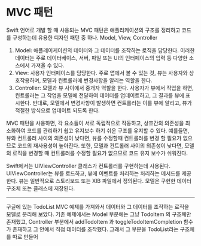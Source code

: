 # MVC 패턴 
Swift 언어로 개발 할 때 사용되는 MVC 패턴은 애플리케이션의 구조를 정리하고 코드를 구성하는데 유용한 디자인 패턴 중 하나. 
Model, View, Controller 

1. Model: 애플레이케이션의 데이터와 그 데이터를 조작하는 로직을 담당한다. 이러한 데이터는 주로 데이터베이스, 서버, 파일 또는 UI의 인터페이스의 입력 등 다양한 소스에서 가져올 수 있다.
2. View: 사용자 인터페이스를 담당한다. 주로 앱에서 볼 수 있는 것, 뷰는 사용자와 상호작용하며, 모델과 컨트롤러에 변경사항을 알리는 역할을 한다. 
3. Controller: 모델과 뷰 사이에서 중개자 역할을 한다. 사용자가 뷰에서 작업을 하면, 컨트롤러는 그 작업을 모델에 전달하여 데이터를 업데이트하고, 그 결과를 뷰에 표시한다. 반대로, 모델에서 변경사항이 발생하면 컨트롤러는 이를 뷰에 알리고, 뷰가 적절한 방식으로 업데이트 되도록 한다. 

MVC 패턴을 사용하면, 각 요소들이 서로 독립적으로 작동하고, 상호간의 의존성을 최소화하여 코드를 관리하기 쉽고 유지보수 하기 쉬운 구조를 유지할 수 있다. 예를들면, 뷰와 컨트롤러 사이의 의존성이 낮다면, 뷰를 수정할때 컨트롤러를 변경 할 필요가 없으므로 코드의 재사용성이 높아진다. 또한, 모델과 컨트롤러 사이의 의존성이 낮다면, 모델의 로직을 변경할 때 컨트롤러를 수정할 필요가 없으므로 코드 유지 보수가 쉬워진다.

Swift에서는 UIViewController 클래스가 컨트롤러를 구현하는데 사용된다. UIViewController는 뷰를 로드하고, 뷰에 이벤트를 처리하는 처리하는 메서드를 제공한다. 
뷰는 일반적으로 스토리보드 또는 XIB 파일에서 정의된다. 
모델은 구현한 데이터 구조체 또는 클래스에 저장된다.



---

구글에 있는 TodoList MVC 예제를 가져와서 데이터와 그 데이터를 조작하는 로직을 모델로 분리해 보았다. 
기존 예제에서는 Model 부분에는 그냥 TodoItem 의 구조체만 존재했고, Controller 부분에서 
addTodoItem 과 toggleTodoItemCompletion 함수가 존재하고 그 안에서 직접 데이터를 조작했다. 
그래서 그 부분을 TodoList라는 구조체를 따로 만들어  

